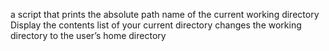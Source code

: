  a script that prints the absolute path name of the current working directory
Display the contents list of your current directory
 changes the working directory to the user’s home directory
